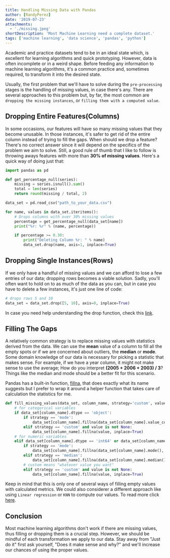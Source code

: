 ```yaml
---
title: Handling Missing Data with Pandas
author: [RandyPerez]
date: '2019-07-23'
attachments:
  - './missing.jpeg'
shortDescription: 'Most Machine Learning need a complete dataset.'
tags: ['machine learning', 'data science', 'pandas', 'python']
---
```


Academic and practice datasets tend to be in an ideal state which, is excellent for learning algorithms and quick prototyping. However, data is often incomplete or in a weird shape. Before feeding any information to machine learning algorithms, it's a common practice and, sometimes required, to transform it into the desired state.

Usually, the first problem that we'll have to solve during the `pre-processing` stages is the handling of missing values, in case there's any. There are several approaches to this problem but, by far, the most common are `dropping the missing instances`, or `filling them with a computed value`.

## Dropping Entire Features(Columns)

In some occasions, our features will have so many missing values that they become unusable. In those instances, it's safer to get rid of the entire column instead of trying to fill the gaps. When should we drop a feature? There's no correct answer since it will depend on the specifics of the problem we aim to solve. Still, a good rule of thumb that I like to follow is throwing aways features with more than **30% of missing values**. Here's a quick way of doing just that:

```python
import pandas as pd

def get_percentage_null(series):
	missing = series.isnull().sum()
	total = len(series)
	return round(missing / total, 2)

data_set = pd.read_csv("path_to_your_data.csv")

for name, values in data_set.iteritems():
	# Drops columns with over 30% missing values
    percentage = get_percentage_null(data_set[name])
    print("%r: %r" % (name, percentage))

    if percentage >= 0.30:
        print("Deleting Column %r: " % name)
        data_set.drop(name, axis=1, inplace=True)
```

## Dropping Single Instances(Rows)

If we only have a handful of missing values and we can afford to lose a few entries of our data; dropping rows becomes a viable solution. Sadly, you'll often want to hold on to as much of the data as you can, but in case you have to delete a few instances, it's just one line of code:

```python
# drops rows 5 and 10
data_set = data_set.drop([5, 10], axis=0, inplace=True)
```

In case you need help understanding the drop function, check this [link](https://www.shanelynn.ie/using-pandas-dataframe-creating-editing-viewing-data-in-python/).

## Filling The Gaps

A relatively common strategy is to replace missing values with statistics derived from the data. We can use the **mean** value of a column to fill all the empty spots or if we are concerned about outliers, the **median** or **mode**. Some domain knowledge of our data is necessary for picking a statistic that makes sense. For example, if we have a year column, it might not make sense to use the average; How do you interpret **(2005 + 2006 + 2003) / 3**? Things like the median and mode should be a better fit for this scenario.

Pandas has a built-in function, [fillna](https://pandas.pydata.org/pandas-docs/stable/reference/api/pandas.DataFrame.fillna.html), that does exactly what its name suggests but I prefer to wrap it around a helper function that takes care of calculation the statistics for me.

```python
def fill_missing_values(data_set, column_name, strategy='custom', value=None):
	# for categorical variables
    if data_set[column_name].dtype == 'object':
        if strategy == 'mode':
            data_set[column_name].fillna(data_set[column_name].value_counts().idxmax(), inplace=True)
        elif strategy == 'custom' and value is not None:
            data_set[column_name].fillna(value, inplace=True)
    # for numeric variables
    elif data_set[column_name].dtype == 'int64' or data_set[column_name].dtype == 'float64':
        if strategy == 'mode':
            data_set[column_name].fillna(data_set[column_name].mode(), inplace=True)
        elif strategy == 'median':
            data_set[column_name].fillna(data_set[column_name].median(), inplace=True)
        # custom means "whatever value you want"
        elif strategy == 'custom' and value is not None:
            data_set[column_name].fillna(value, inplace=True)
```

Keep in mind that this is only one of several ways of filling empty values with calculated metrics. We could also considerer a different approach like using `Linear regression` or `KNN` to compute our values. To read more click [here](https://towardsdatascience.com/how-to-handle-missing-data-8646b18db0d4).

## Conclusion

Most machine learning algorithms don't work if there are missing values, thus filling or dropping them is a crucial step. However, we should be mindful of each transformation we apply to our data. Stay away from "Just do it" first ask yourself, "Does it make sense and why?" and we'll increase our chances of using the proper values.
